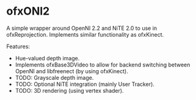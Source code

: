 ofxONI2
=======

A simple wrapper around OpenNI 2.2 and NiTE 2.0 to use in ofxReprojection. Implements similar functionality as ofxKinect. 

Features:
* Hue-valued depth image.
* Implements ofxBase3DVideo to allow for backend switching between OpenNI and libfreenect (by using ofxKinect).
* TODO: Grayscale depth image.
* TODO: Optional NiTE integration (mainly User Tracker).
* TODO: 3D rendering (using vertex shader).

